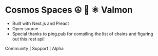 # Cosmos Spaces ☮️ 💜 ⚛️ Valmon

- Built with Next.js and Preact
- Open source
- Special thanks to ping.pub for compiling the list of chains and figuring out this rest api!

Community | Support | Alpha